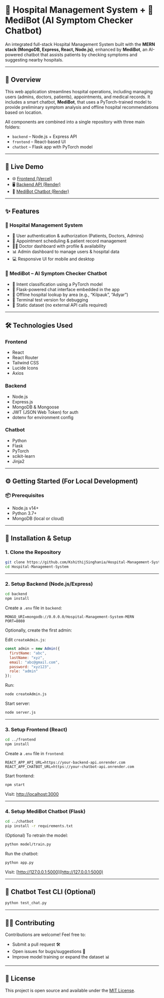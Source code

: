 # 🏥 Hospital Management System + 🧠 MediBot (AI Symptom Checker Chatbot)

An integrated full-stack Hospital Management System built with the **MERN stack (MongoDB, Express, React, Node.js)**, enhanced by **MediBot**, an AI-powered chatbot that assists patients by checking symptoms and suggesting nearby hospitals.

---

## 🚀 Overview

This web application streamlines hospital operations, including managing users (admins, doctors, patients), appointments, and medical records. It includes a smart chatbot, **MediBot**, that uses a PyTorch-trained model to provide preliminary symptom analysis and offline hospital recommendations based on location.

All components are combined into a single repository with three main folders:

- `backend` – Node.js + Express API
- `frontend` – React-based UI
- `chatbot` – Flask app with PyTorch model

---

## 🔗 Live Demo

- 🌐 [Frontend (Vercel)](hospital-management-system-ghzgbhhju.vercel.app)
- 🖥️ [Backend API (Render)](https://hospital-management-system-1dqr.onrender.com)
- 🤖 [MediBot Chatbot (Render)](https://hospital-management-system-chatbot.onrender.com)

---

## ✨ Features

### 🏥 Hospital Management System

- 🔐 User authentication & authorization (Patients, Doctors, Admins)
- 📅 Appointment scheduling & patient record management
- 👨‍⚕️ Doctor dashboard with profile & availability
- 📊 Admin dashboard to manage users & hospital data
- 💻 Responsive UI for mobile and desktop

### 🤖 MediBot – AI Symptom Checker Chatbot

- 🧠 Intent classification using a PyTorch model
- 💬 Flask-powered chat interface embedded in the app
- 📍 Offline hospital lookup by area (e.g., “Kilpauk”, “Adyar”)
- 🧪 Terminal test version for debugging
- 📁 Static dataset (no external API calls required)

---

## 🛠️ Technologies Used

### Frontend

- React
- React Router
- Tailwind CSS
- Lucide Icons
- Axios

### Backend

- Node.js
- Express.js
- MongoDB & Mongoose
- JWT (JSON Web Token) for auth
- dotenv for environment config

### Chatbot

- Python
- Flask
- PyTorch
- scikit-learn
- Jinja2

---

## ⚙️ Getting Started (For Local Development)

### 📦 Prerequisites

- Node.js v14+
- Python 3.7+
- MongoDB (local or cloud)

---

## 📁 Installation & Setup

### 1. Clone the Repository

```bash
git clone https://github.com/KshithijSinghania/Hospital-Management-System.git
cd Hospital-Management-System
```

---

### 2. Setup Backend (Node.js/Express)

```bash
cd backend
npm install
```

Create a `.env` file in `backend`:

```env
MONGO_URI=mongodb://0.0.0.0/Hospital-Management-System-MERN
PORT=8080
```

Optionally, create the first admin:

Edit `createAdmin.js`:

```js
const admin = new Admin({
  firstName: "abc",
  lastName: "xyz",
  email: "abc@gmail.com",
  password: "xyz123",
  role: "admin"
});
```

Run:

```bash
node createAdmin.js
```

Start server:

```bash
node server.js
```

---

### 3. Setup Frontend (React)

```bash
cd ../frontend
npm install
```

Create a `.env` file in `frontend`:

```env
REACT_APP_API_URL=https://your-backend-api.onrender.com
REACT_APP_CHATBOT_URL=https://your-chatbot-api.onrender.com
```

Start frontend:

```bash
npm start
```

Visit: [http://localhost:3000](http://localhost:3000)

---

### 4. Setup MediBot Chatbot (Flask)

```bash
cd ../chatbot
pip install -r requirements.txt
```

(Optional) To retrain the model:

```bash
python model/train.py
```

Run the chatbot:

```bash
python app.py
```

Visit: [http://127.0.0.1:5000](http://127.0.0.1:5000)

---

## 🧪 Chatbot Test CLI (Optional)

```bash
python test_chat.py
```

---

## 🧑‍💻 Contributing

Contributions are welcome! Feel free to:

- Submit a pull request 🛠️
- Open issues for bugs/suggestions 🐛
- Improve model training or expand the dataset 📊

---

## 📄 License

This project is open source and available under the [MIT License](LICENSE).
